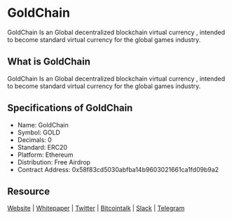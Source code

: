 # GoldChain
GoldChain Is an Global decentralized blockchain virtual currency , intended to become standard virtual currency for the global games industry.

## What is GoldChain
GoldChain Is an Global decentralized blockchain virtual currency , intended to become standard virtual currency for the global games industry.

## Specifications of GoldChain
* Name: GoldChain
* Symbol: GOLD
* Decimals: 0
* Standard: ERC20 
* Platform: Ethereum
* Distribution: Free Airdrop
* Contract Address: 0x58f83cd5030abfba14b9603021661ca1fd09b9a2
## Resource
[Website](https://https://goldchain.tech/) | [Whitepaper](https://goldchain.tech//whitepaper.pdf) | [Twitter](https://twitter.com/GoldChain_Token)  | [Bitcointalk](https://bitcointalk.org) | [Slack](https://goldchaintoken.slack.com) | [Telegram](https://t.me/goldchaintoken)
